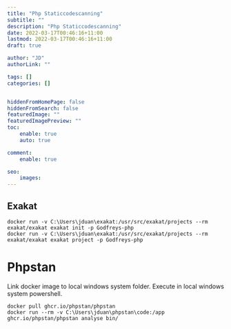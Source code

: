 ```yaml
---
title: "Php Staticcodescanning"
subtitle: ""
description: "Php Staticcodescanning"
date: 2022-03-17T00:46:16+11:00
lastmod: 2022-03-17T00:46:16+11:00
draft: true

author: "JD"
authorLink: ""

tags: []
categories: []


hiddenFromHomePage: false
hiddenFromSearch: false
featuredImage: ""
featuredImagePreview: ""
toc:
    enable: true
    auto: true

comment:
    enable: true

seo:
    images:
---
```


## Exakat
```
docker run -v C:\Users\jduan\exakat:/usr/src/exakat/projects --rm exakat/exakat exakat init -p Godfreys-php
docker run -v C:\Users\jduan\exakat:/usr/src/exakat/projects --rm exakat/exakat exakat project -p Godfreys-php
```

# Phpstan
Link docker image to local windows system folder. Execute in local windows system powershell.
```
docker pull ghcr.io/phpstan/phpstan
docker run --rm -v C:\Users\jduan\phpstan\code:/app ghcr.io/phpstan/phpstan analyse bin/
```